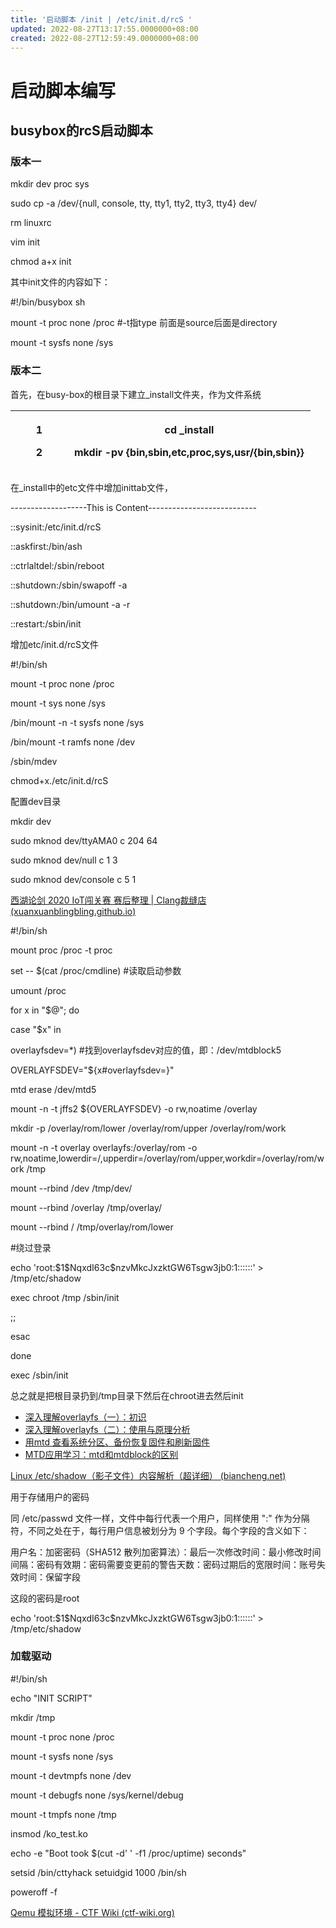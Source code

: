 ```yaml
---
title: '启动脚本 /init | /etc/init.d/rcS '
updated: 2022-08-27T13:17:55.0000000+08:00
created: 2022-08-27T12:59:49.0000000+08:00
---
```


# 启动脚本编写
## busybox的rcS启动脚本

### 版本一
mkdir dev proc sys

sudo cp -a /dev/{null, console, tty, tty1, tty2, tty3, tty4} dev/

rm linuxrc

vim init

chmod a+x init

其中init文件的内容如下：

\#!/bin/busybox sh

mount -t proc none /proc \#-t指type 前面是source后面是directory

mount -t sysfs none /sys

### 版本二
首先，在busy-box的根目录下建立_install文件夹，作为文件系统
<table>
<colgroup>
<col style="width: 19%" />
<col style="width: 80%" />
</colgroup>
<thead>
<tr class="header">
<th><p>1</p>
<p>2</p></th>
<th><p>cd _install</p>
<p>mkdir -pv {bin,sbin,etc,proc,sys,usr/{bin,sbin}}</p></th>
</tr>
</thead>
<tbody>
</tbody>
</table>
在_install中的etc文件中增加inittab文件，

-------------------This is Content---------------------------

::sysinit:/etc/init.d/rcS

::askfirst:/bin/ash

::ctrlaltdel:/sbin/reboot

::shutdown:/sbin/swapoff -a

::shutdown:/bin/umount -a -r

::restart:/sbin/init

增加etc/init.d/rcS文件

\#!/bin/sh

mount -t proc none /proc

mount -t sys none /sys

/bin/mount -n -t sysfs none /sys

/bin/mount -t ramfs none /dev

/sbin/mdev

chmod+x./etc/init.d/rcS

配置dev目录

mkdir dev

sudo mknod dev/ttyAMA0 c 204 64

sudo mknod dev/null c 1 3

sudo mknod dev/console c 5 1

[西湖论剑 2020 IoT闯关赛 赛后整理 \| Clang裁缝店 (xuanxuanblingbling.github.io)](https://xuanxuanblingbling.github.io/iot/2020/11/17/iot/)

\#!/bin/sh

mount proc /proc -t proc

set -- \$(cat /proc/cmdline) \#读取启动参数

umount /proc

for x in "\$@"; do

case "\$x" in

overlayfsdev=\*) \#找到overlayfsdev对应的值，即：/dev/mtdblock5

OVERLAYFSDEV="\${x#overlayfsdev=}"

mtd erase /dev/mtd5

mount -n -t jffs2 \${OVERLAYFSDEV} -o rw,noatime /overlay

mkdir -p /overlay/rom/lower /overlay/rom/upper /overlay/rom/work

mount -n -t overlay overlayfs:/overlay/rom -o rw,noatime,lowerdir=/,upperdir=/overlay/rom/upper,workdir=/overlay/rom/work /tmp

mount --rbind /dev /tmp/dev/

mount --rbind /overlay /tmp/overlay/

mount --rbind / /tmp/overlay/rom/lower

\#绕过登录

echo 'root:\$1\$NqxdI63c\$nzvMkcJxzktGW6Tsgw3jb0:1::::::' \> /tmp/etc/shadow

exec chroot /tmp /sbin/init

;;

esac

done

exec /sbin/init

总之就是把根目录扔到/tmp目录下然后在chroot进去然后init

- [深入理解overlayfs（一）：初识](https://blog.csdn.net/luckyapple1028/article/details/77916194)
- [深入理解overlayfs（二）：使用与原理分析](https://blog.csdn.net/luckyapple1028/article/details/78075358)
- [用mtd 查看系统分区、备份恢复固件和刷新固件](http://blog.chinaunix.net/uid-28790518-id-5082378.html)
- [MTD应用学习：mtd和mtdblock的区别](https://blog.csdn.net/strugglelg/article/details/19202327)

[Linux /etc/shadow（影子文件）内容解析（超详细） (biancheng.net)](http://c.biancheng.net/view/840.html)

用于存储用户的密码

同 /etc/passwd 文件一样，文件中每行代表一个用户，同样使用 ":" 作为分隔符，不同之处在于，每行用户信息被划分为 9 个字段。每个字段的含义如下：

用户名：加密密码（SHA512 散列加密算法）：最后一次修改时间：最小修改时间间隔：密码有效期：密码需要变更前的警告天数：密码过期后的宽限时间：账号失效时间：保留字段

这段的密码是root

echo 'root:\$1\$NqxdI63c\$nzvMkcJxzktGW6Tsgw3jb0:1::::::' \> /tmp/etc/shadow
### 加载驱动
\#!/bin/sh

echo "INIT SCRIPT"

mkdir /tmp

mount -t proc none /proc

mount -t sysfs none /sys

mount -t devtmpfs none /dev

mount -t debugfs none /sys/kernel/debug

mount -t tmpfs none /tmp

insmod /ko_test.ko

echo -e "Boot took \$(cut -d' ' -f1 /proc/uptime) seconds"

setsid /bin/cttyhack setuidgid 1000 /bin/sh

poweroff -f

[Qemu 模拟环境 - CTF Wiki (ctf-wiki.org)](https://ctf-wiki.org/pwn/linux/kernel-mode/environment/qemu-emulate/)
